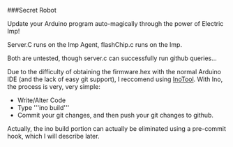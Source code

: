 ###Secret Robot

Update your Arduino program auto-magically through the power of Electric Imp!

Server.C runs on the Imp Agent, flashChip.c runs on the Imp.

Both are untested, though server.c can successfully run github queries...

Due to the difficulty of obtaining the firmware.hex with the normal Arduino IDE (and the lack of easy git support), I reccomend using [InoTool](http://inotool.org/).
With Ino, the process is very, very simple:

+ Write/Alter Code
+ Type '''ino build'''
+ Commit your git changes, and then push your git changes to github.

Actually, the ino build portion can actually be eliminated using a pre-commit hook, which I will describe later.